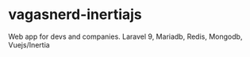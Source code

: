 # vagasnerd-inertiajs
Web app for devs and companies. Laravel 9, Mariadb, Redis, Mongodb, Vuejs/Inertia
